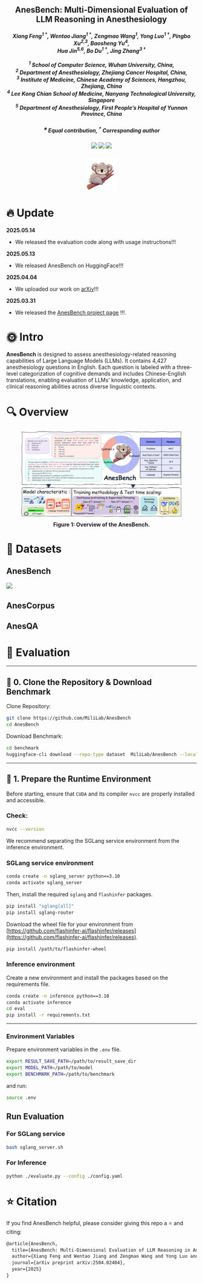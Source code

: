 
<p align="center">

  <h2 align="center"><strong>AnesBench: Multi-Dimensional Evaluation of LLM Reasoning in Anesthesiology</strong></h2>

<div align="center">
<h5>
<em>Xiang Feng<sup>1 *</sup>, Wentao Jiang<sup>1 *</sup>, Zengmao Wang<sup>1</sup>, Yong Luo<sup>1 †</sup>, Pingbo Xu<sup>2,3</sup>, Baosheng Yu<sup>4</sup>,<br/> Hua Jin<sup>5,6</sup>, Bo Du<sup>1 †</sup>, Jing Zhang<sup>3 †</sup> </em>
    <br><br>
       	<sup>1</sup> School of Computer Science, Wuhan University, China,<br/>
        <sup>2</sup> Department of Anesthesiology, Zhejiang Cancer Hospital, China,<br/> <sup>3</sup> Institute of Medicine, Chinese Academy of Sciences, Hangzhou, Zhejiang, China<br/> 
        <sup>4</sup> Lee Kong Chian School of Medicine, Nanyang Technological University, Singapore<br/> 
        <sup>5</sup> Department of Anesthesiology, First People’s Hospital of Yunnan Province, China<br/> 
</h5>
<h5>
<sup>∗</sup> Equal contribution, <sup>†</sup> Corresponding author
</h5>
</div>



<h5 align="center">
<a href="https://mililab.github.io/anesbench.ai/"> <img src="https://img.shields.io/badge/Project-AnesBench-4183C4.svg?logo=Github"></a> <a href="https://arxiv.org/abs/2504.02404"> <img src="https://img.shields.io/badge/Arxiv-2504.02404-b31b1b.svg?logo=arXiv"></a> <img src="https://img.shields.io/badge/🤗-Coming Soon-FF8C00.svg">
</h5>

<figure>
<div align="center">
<img src=figs/logo.png width="20%">
</div>
</figure>


# 🔥 Update
**2025.05.14**
- We released the evaluation code along with usage instructions!!!

**2025.05.13**
- We released AnesBench on HuggingFace!!!

**2025.04.04**
- We uploaded our work on [arXiv](https://arxiv.org/abs/2504.02404)!!!

**2025.03.31**
- We released the [AnesBench project page](https://mililab.github.io/anesbench.ai/) !!!.


# 🌞 Intro
**AnesBench** is designed to assess anesthesiology-related reasoning capabilities of Large Language Models (LLMs). 
It contains 4,427 anesthesiology questions in English. 
Each question is labeled with a three-level categorization of cognitive demands and includes Chinese-English translations, 
enabling evaluation of LLMs’ knowledge, application, and clinical reasoning abilities across diverse linguistic contexts.

# 🔍 Overview
<figure>
<div align="center">
<img src="figs/overview.png">
</div>
<div align="center">
<figcaption align = "center"><b>Figure 1: Overview of the AnesBench. 
 </b></figcaption>
</div>
</figure>

# 📖 Datasets

## AnesBench

<a href="https://huggingface.co/datasets/MiliLab/AnesBench"> <img src="https://img.shields.io/badge/🤗%20HuggingFace-Dataset-FFD43B.svg?logo=huggingface"></a>

## AnesCorpus

## AnesQA


# 🔨 Evaluation

---

## 📁 0. Clone the Repository & Download Benchmark

Clone Repository:

```bash
git clone https://github.com/MiliLab/AnesBench
cd AnesBench
```

Download Benchmark:
```bash
cd benchmark
huggingface-cli download --repo-type dataset  MiliLab/AnesBench --local-dir ./
```
---

## 🧱 1. Prepare the Runtime Environment

Before starting, ensure that `CUDA` and its compiler `nvcc` are properly installed and accessible.

### Check:
```bash
nvcc --version
```

We recommend separating the SGLang service environment from the inference environment.

### SGLang service environment

```bash
conda create -n sglang_server python==3.10
conda activate sglang_server
```

Then, install the required `sglang` and `flashinfer` packages.

```bash
pip install "sglang[all]"
pip install sglang-router 
```
Download the wheel file for your environment from [https://github.com/flashinfer-ai/flashinfer/releases](https://github.com/flashinfer-ai/flashinfer/releases).

```bash
pip install /path/to/flashinfer-wheel
```

### Inference environment

Create a new environment and install the packages based on the requirements file.

```bash
conda create -n inference python==3.10
conda activate inference
cd eval
pip install -r requirements.txt
```
---

### Environment Variables

Prepare environment variables in the `.env` file.

```bash
export RESULT_SAVE_PATH=/path/to/result_save_dir
export MODEL_PATH=/path/to/model
export BENCHMARK_PATH=/path/to/benchmark
```

and run:

```bash
source .env
```

## Run Evaluation

### For SGLang service
```bash
bash sglang_server.sh 
```

### For Inference
```bash
python ./evaluate.py --config ./config.yaml 
```


# ⭐ Citation

If you find AnesBench helpful, please consider giving this repo a ⭐ and citing:

```latex
@article{AnesBench,
  title={AnesBench: Multi-Dimensional Evaluation of LLM Reasoning in Anesthesiology},
  author={Xiang Feng and Wentao Jiang and Zengmao Wang and Yong Luo and Pingbo Xu and Baosheng Yu and Hua Jin and Bo Du and Jing Zhang},
  journal={arXiv preprint arXiv:2504.02404},
  year={2025}
}
```
